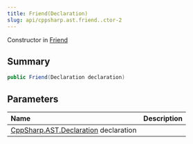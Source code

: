 ```yaml
---
title: Friend(Declaration)
slug: api/cppsharp.ast.friend..ctor-2
---
```

Constructor in [Friend](/api/cppsharp/ast/friend)

## Summary



```csharp
public Friend(Declaration declaration)
```

## Parameters

|Name|Description|
|:---|:---|
|[CppSharp.AST.Declaration](/api/cppsharp/ast/declaration) declaration||


